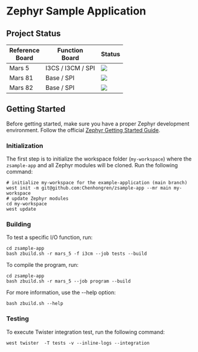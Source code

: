 # Zephyr Sample Application

## Project Status

| Reference <br/> Board | Function <br/> Board | Status |
|-----------------------|----------------------|--------|
| Mars 5 | I3CS / I3CM / SPI | <img src="https://github.com/Chenhongren/zsample-app/actions/workflows/mars_5_build.yml/badge.svg?event=push">
| Mars 81 | Base / SPI | <img src="https://github.com/Chenhongren/zsample-app/actions/workflows/mars_81_build.yml/badge.svg?event=push">
| Mars 82 | Base / SPI | <img src="https://github.com/Chenhongren/zsample-app/actions/workflows/mars_82_build.yml/badge.svg?event=push">

## Getting Started

Before getting started, make sure you have a proper Zephyr development
environment. Follow the official
[Zephyr Getting Started Guide](https://docs.zephyrproject.org/latest/getting_started/index.html).

### Initialization

The first step is to initialize the workspace folder (``my-workspace``) where
the ``zsample-app`` and all Zephyr modules will be cloned. Run the following
command:

```shell
# initialize my-workspace for the example-application (main branch)
west init -m git@github.com:Chenhongren/zsample-app --mr main my-workspace
# update Zephyr modules
cd my-workspace
west update
```

### Building

To test a specific I/O function, run:
```shell
cd zsample-app
bash zbuild.sh -r mars_5 -f i3cm --job tests --build
```

To compile the program, run:
```shell
cd zsample-app
bash zbuild.sh -r mars_5 --job program --build
```

For more information, use the --help option:
```shell
bash zbuild.sh --help
```

### Testing

To execute Twister integration test, run the following command:

```shell
west twister  -T tests -v --inline-logs --integration
```

